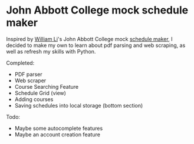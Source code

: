 # John Abbott College mock schedule maker

Inspired by [William Li](https://github.com/Trollermaner)'s John Abbott College mock [schedule maker](https://github.com/Trollermaner/schedule-maker), I decided to make my own to learn about pdf parsing and web scraping, as well as refresh my skills with Python.

Completed:
* PDF parser
* Web scraper
* Course Searching Feature
* Schedule Grid (view)
* Adding courses
* Saving schedules into local storage (bottom section)

Todo:
* Maybe some autocomplete features
* Maybe an account creation feature